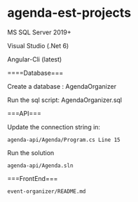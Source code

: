 # agenda-est-projects

MS SQL Server 2019+

Visual Studio (.Net 6)

Angular-Cli (latest)

====Database===

Create a database : AgendaOrganizer

Run the sql script: AgendaOrganizer.sql

===API===


Update the connection string in:

	agenda-api/Agenda/Program.cs Line 15
  
Run the solution

	agenda-api/Agenda.sln

===FrontEnd===


	event-organizer/README.md
